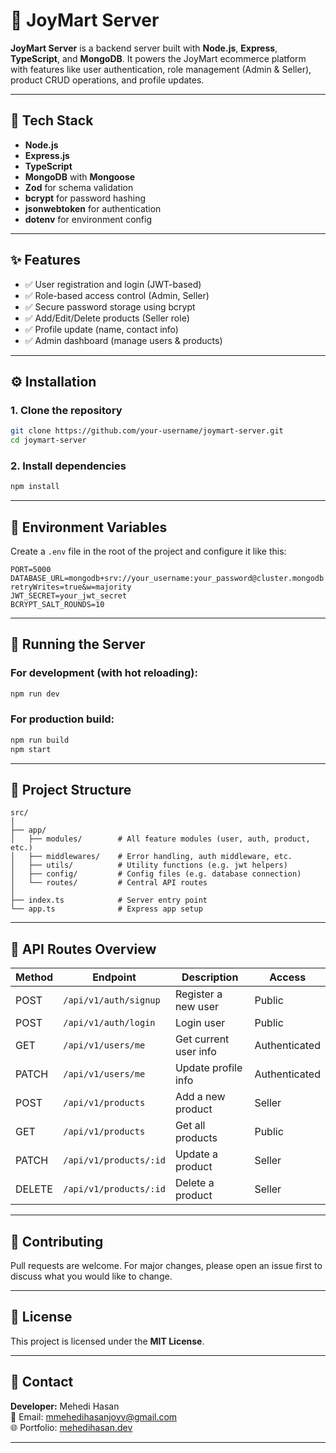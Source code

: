 # 🛒 JoyMart Server

**JoyMart Server** is a backend server built with **Node.js**, **Express**, **TypeScript**, and **MongoDB**. It powers the JoyMart ecommerce platform with features like user authentication, role management (Admin & Seller), product CRUD operations, and profile updates.

---

## 🔧 Tech Stack

- **Node.js**
- **Express.js**
- **TypeScript**
- **MongoDB** with **Mongoose**
- **Zod** for schema validation
- **bcrypt** for password hashing
- **jsonwebtoken** for authentication
- **dotenv** for environment config

---

## ✨ Features

- ✅ User registration and login (JWT-based)
- ✅ Role-based access control (Admin, Seller)
- ✅ Secure password storage using bcrypt
- ✅ Add/Edit/Delete products (Seller role)
- ✅ Profile update (name, contact info)
- ✅ Admin dashboard (manage users & products)

---

## ⚙️ Installation

### 1. Clone the repository

```bash
git clone https://github.com/your-username/joymart-server.git
cd joymart-server
```

### 2. Install dependencies

```bash
npm install
```

---

## 🔐 Environment Variables

Create a `.env` file in the root of the project and configure it like this:

```env
PORT=5000
DATABASE_URL=mongodb+srv://your_username:your_password@cluster.mongodb.net/joymart?retryWrites=true&w=majority
JWT_SECRET=your_jwt_secret
BCRYPT_SALT_ROUNDS=10
```

---

## 🚀 Running the Server

### For development (with hot reloading):

```bash
npm run dev
```

### For production build:

```bash
npm run build
npm start
```

---

## 📁 Project Structure

```
src/
│
├── app/
│   ├── modules/        # All feature modules (user, auth, product, etc.)
│   ├── middlewares/    # Error handling, auth middleware, etc.
│   ├── utils/          # Utility functions (e.g. jwt helpers)
│   ├── config/         # Config files (e.g. database connection)
│   └── routes/         # Central API routes
│
├── index.ts            # Server entry point
└── app.ts              # Express app setup
```

---

## 📡 API Routes Overview

| Method | Endpoint             | Description                     | Access     |
|--------|----------------------|----------------------------------|------------|
| POST   | `/api/v1/auth/signup`| Register a new user             | Public     |
| POST   | `/api/v1/auth/login` | Login user                      | Public     |
| GET    | `/api/v1/users/me`   | Get current user info           | Authenticated |
| PATCH  | `/api/v1/users/me`   | Update profile info             | Authenticated |
| POST   | `/api/v1/products`   | Add a new product               | Seller     |
| GET    | `/api/v1/products`   | Get all products                | Public     |
| PATCH  | `/api/v1/products/:id`| Update a product               | Seller     |
| DELETE | `/api/v1/products/:id`| Delete a product               | Seller     |

---

## 🤝 Contributing

Pull requests are welcome. For major changes, please open an issue first to discuss what you would like to change.

---

## 📝 License

This project is licensed under the **MIT License**.

---

## 💬 Contact

**Developer:** Mehedi Hasan  
📧 Email: mmehedihasanjoyv@gmail.com  
🌐 Portfolio: [mehedihasan.dev](https://mehedihasan.dev)

---
